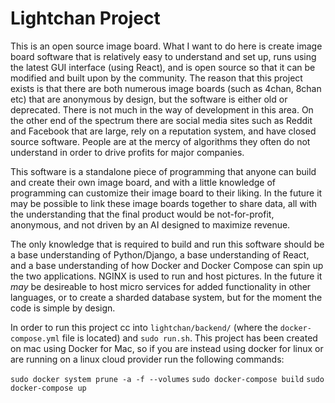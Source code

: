 # Lightchan Project

This is an open source image board. What I want to do here is create image board software that is relatively easy to understand and set up, runs using the latest GUI interface (using React), and is open source so that it can be modified and built upon by the community. The reason that this project exists is that there are both numerous image boards (such as 4chan, 8chan etc) that are anonymous by design, but the software is either old or deprecated. There is not much in the way of development in this area. On the other end of the spectrum there are social media sites such as Reddit and Facebook that are large, rely on a reputation system, and have closed source software. People are at the mercy of algorithms they often do not understand in order to drive profits for major companies. 


This software is a standalone piece of programming that anyone can build and create their own image board, and with a little knowledge of programming can customize their image board to their liking. In the future it may be possible to link these image boards together to share data, all with the understanding that the final product would be not-for-profit, anonymous, and not driven by an AI designed to maximize revenue.

The only knowledge that is required to build and run this software should be a base understanding of Python/Django, a base understanding of React, and a base understanding of how Docker and Docker Compose can spin up the two applications. NGINX is used to run and host pictures. In the future it *may* be desireable to host micro services for added functionality in other languages, or to create a sharded database system, but for the moment the code is simple by design.

In order to run this project cc into `lightchan/backend/` (where the `docker-compose.yml` file is located) and `sudo run.sh`. This project has been created on mac using Docker for Mac, so if you are instead using docker for linux or are running on a linux cloud provider run the following commands: 

`sudo docker system prune -a -f --volumes`
`sudo docker-compose build`
`sudo docker-compose up`

